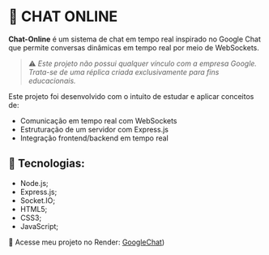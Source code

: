 # 💬 CHAT ONLINE

**Chat-Online** é um sistema de chat em tempo real inspirado no Google Chat que permite conversas dinâmicas em tempo real por meio de WebSockets.

> ⚠️ *Este projeto não possui qualquer vínculo com a empresa Google. Trata-se de uma réplica criada exclusivamente para fins educacionais.*

Este projeto foi desenvolvido com o intuito de estudar e aplicar conceitos de:

- Comunicação em tempo real com WebSockets
- Estruturação de um servidor com Express.js
- Integração frontend/backend em tempo real

## 🔧 Tecnologias:

- Node.js;
- Express.js;
- Socket.IO;
- HTML5;
- CSS3;
- JavaScript;

🔗 Acesse meu projeto no Render: [GoogleChat](https://chat-online-r8yy.onrender.com)) 
